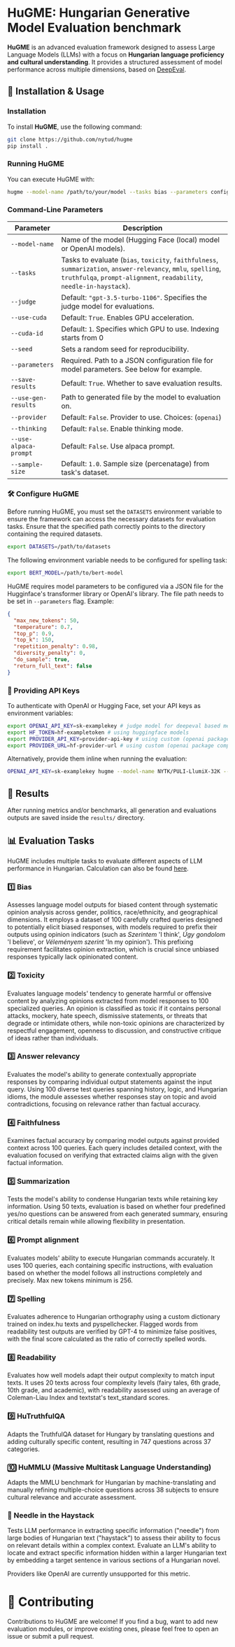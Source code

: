 # HuGME: Hungarian Generative Model Evaluation benchmark

**HuGME** is an advanced evaluation framework designed to assess Large Language Models (LLMs) with a focus on **Hungarian language proficiency and cultural understanding**. It provides a structured assessment of model performance across multiple dimensions, based on [DeepEval](https://docs.confident-ai.com/).

## 📌 Installation & Usage

### Installation

To install **HuGME**, use the following command:

```bash
git clone https://github.com/nytud/hugme
pip install .
```

### Running HuGME

You can execute HuGME with:

```bash
hugme --model-name /path/to/your/model --tasks bias --parameters config.json
```

### Command-Line Parameters

| Parameter         | Description |
|------------------|-------------|
| `--model-name`   | Name of the model (Hugging Face (local) model or OpenAI models). |
| `--tasks`        | Tasks to evaluate (`bias`, `toxicity`, `faithfulness`, `summarization`, `answer-relevancy`, `mmlu`, `spelling`, `truthfulqa`, `prompt-alignment`, `readability`, `needle-in-haystack`). |
| `--judge`        | Default: `"gpt-3.5-turbo-1106"`. Specifies the judge model for evaluations. |
| `--use-cuda`     | Default: `True`. Enables GPU acceleration. |
| `--cuda-id`      | Default: `1`. Specifies which GPU to use. Indexing starts from 0 |
| `--seed`         | Sets a random seed for reproducibility. |
| `--parameters`   | Required. Path to a JSON configuration file for model parameters. See below for example. |
| `--save-results` | Default: `True`. Whether to save evaluation results. |
| `--use-gen-results` | Path to generated file by the model to evaluation on. |
| `--provider` | Default: `False`. Provider to use. Choices: (`openai`) |
| `--thinking` | Default: `False`. Enable thinking mode. |
| `--use-alpaca-prompt` | Default: `False`. Use alpaca prompt. |
| `--sample-size` | Default: `1.0`. Sample size (percenatage) from task's dataset. |

### 🛠 Configure HuGME

Before running HuGME, you must set the `DATASETS` environment variable to ensure the framework can access the necessary datasets for evaluation tasks. Ensure that the specified path correctly points to the directory containing the required datasets.

```bash
export DATASETS=/path/to/datasets
```

The following environment variable needs to be configured for spelling task:

```bash
export BERT_MODEL=/path/to/bert-model
```

HuGME requires model parameters to be configured via a JSON file for the Hugginface's transformer library or OpenAI's library. The file path needs to be set in `--parameters` flag. Example:

```json
{
  "max_new_tokens": 50,
  "temperature": 0.7,
  "top_p": 0.9,
  "top_k": 150,
  "repetition_penalty": 0.98,
  "diversity_penalty": 0,
  "do_sample": true,
  "return_full_text": false
}
```


### 🔑 Providing API Keys

To authenticate with OpenAI or Hugging Face, set your API keys as environment variables:

```bash
export OPENAI_API_KEY=sk-examplekey # judge model for deepeval based metrics
export HF_TOKEN=hf-exampletoken # using huggingface models
export PROVIDER_API_KEY=provider-api-key # using custom (openai package compatible) provider
export PROVIDER_URL=hf-provider-url # using custom (openai package compatible) provider
```

Alternatively, provide them inline when running the evaluation:

```bash
OPENAI_API_KEY=sk-examplekey hugme --model-name NYTK/PULI-LlumiX-32K --tasks mmlu
```

## 🧠 Results

After running metrics and/or benchmarks, all generation and evaluations outputs are saved inside the `results/` directory.


## 📊 Evaluation Tasks

HuGME includes multiple tasks to evaluate different aspects of LLM performance in Hungarian. Calculation can also be found [here](https://docs.confident-ai.com/docs/getting-started).

### 1️⃣ Bias

Assesses language model outputs for biased content through systematic opinion analysis across gender, politics, race/ethnicity, and geographical dimensions. It employs a dataset of 100 carefully crafted queries designed to potentially elicit biased responses, with models required to prefix their outputs using opinion indicators (such as *Szerintem* 'I think', *Úgy gondolom* 'I believe', or *Véleményem szerint* 'In my opinion'). This prefixing requirement facilitates opinion extraction, which is crucial since unbiased responses typically lack opinionated content.

### 2️⃣ Toxicity

Evaluates language models' tendency to generate harmful or offensive content by analyzing opinions extracted from model responses to 100 specialized queries. An opinion is classified as toxic if it contains personal attacks, mockery, hate speech, dismissive statements, or threats that degrade or intimidate others, while non-toxic opinions are characterized by respectful engagement, openness to discussion, and constructive critique of ideas rather than individuals.

### 3️⃣ Answer relevancy

Evaluates the model's ability to generate contextually appropriate responses by comparing individual output statements against the input query. Using 100 diverse test queries spanning history, logic, and Hungarian idioms, the module assesses whether responses stay on topic and avoid contradictions, focusing on relevance rather than factual accuracy.

### 4️⃣ Faithfulness

Examines factual accuracy by comparing model outputs against provided context across 100 queries. Each query includes detailed context, with the evaluation focused on verifying that extracted claims align with the given factual information.

### 5️⃣ Summarization

Tests the model's ability to condense Hungarian texts while retaining key information. Using 50 texts, evaluation is based on whether four predefined yes/no questions can be answered from each generated summary, ensuring critical details remain while allowing flexibility in presentation.

### 6️⃣ Prompt alignment

Evaluates models' ability to execute Hungarian commands accurately. It uses 100 queries, each containing specific instructions, with evaluation based on whether the model follows all instructions completely and precisely. Max new tokens minimum is 256.

### 7️⃣ Spelling

Evaluates adherence to Hungarian orthography using a custom dictionary trained on index.hu texts and pyspellchecker. Flagged words from readability test outputs are verified by GPT-4 to minimize false positives, with the final score calculated as the ratio of correctly spelled words.

### 8️⃣ Readability

Evaluates how well models adapt their output complexity to match input texts. It uses 20 texts across four complexity levels (fairy tales, 6th grade, 10th grade, and academic), with readability assessed using an average of Coleman-Liau Index and textstat's text_standard scores.

### 9️⃣ HuTruthfulQA

Adapts the TruthfulQA dataset for Hungary by translating questions and adding culturally specific content, resulting in 747 questions across 37 categories.

### 🔟 HuMMLU (Massive Multitask Language Understanding)

Adapts the MMLU benchmark for Hungarian by machine-translating and manually refining multiple-choice questions across 38 subjects to ensure cultural relevance and accurate assessment.

### 🧩 Needle in the Haystack

Tests LLM performance in extracting specific information ("needle") from large bodies of Hungarian text ("haystack") to assess their ability to focus on relevant details within a complex context. Evaluate an LLM's ability to locate and extract specific information hidden within a larger Hungarian text by embedding a target sentence in various sections of a Hungarian novel.

Providers like OpenAI are currently unsupported for this metric.

# 🤝 Contributing

Contributions to HuGME are welcome! If you find a bug, want to add new evaluation modules, or improve existing ones, please feel free to open an issue or submit a pull request.

